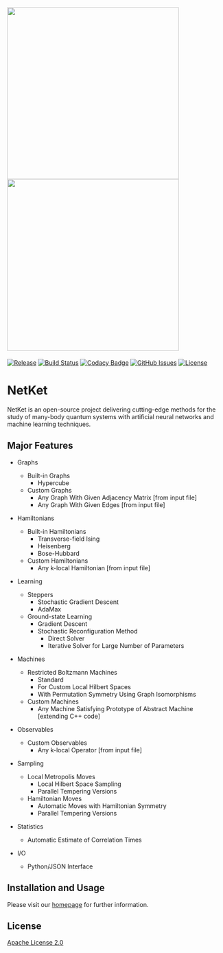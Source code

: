 
# <img src="http://www.netket.org/img/logo_simple.jpg" width="400"> <img src="http://www.netket.org/img/logo_simple.jpg" width="400">

[![Release](https://img.shields.io/github/release/netket/netket.svg)](https://github.com/netket/netket/releases)
[![Build Status](https://travis-ci.org/netket/netket.svg?branch=master)](https://travis-ci.org/netket/netket)
[![Codacy Badge](https://api.codacy.com/project/badge/Grade/acfc9fcbedd54b77a2d45351f4518728)](https://www.codacy.com/app/gcarleo/netket?utm_source=github.com&amp;utm_medium=referral&amp;utm_content=netket/netket&amp;utm_campaign=Badge_Grade)
[![GitHub Issues](https://img.shields.io/github/issues/netket/netket.svg)](http://github.com/netket/netket/issues)
[![License](https://img.shields.io/badge/License-Apache%202.0-blue.svg)](https://opensource.org/licenses/Apache-2.0)

# __NetKet__

NetKet is an open-source project delivering cutting-edge methods for the study
of many-body quantum systems with artificial neural networks and machine learning techniques.


## Major Features

* Graphs
  * Built-in Graphs
    * Hypercube
  * Custom Graphs
    * Any Graph With Given Adjacency Matrix [from input file]
    * Any Graph With Given Edges [from input file]

* Hamiltonians
  * Built-in Hamiltonians
    * Transverse-field Ising
    * Heisenberg
    * Bose-Hubbard
  * Custom Hamiltonians
    * Any k-local Hamiltonian [from input file]

* Learning
  * Steppers
    * Stochastic Gradient Descent
    * AdaMax
  * Ground-state Learning
    * Gradient Descent
    * Stochastic Reconfiguration Method
      * Direct Solver
      * Iterative Solver for Large Number of Parameters  

* Machines
  * Restricted Boltzmann Machines
    * Standard
    * For Custom Local Hilbert Spaces
    * With Permutation Symmetry Using Graph Isomorphisms 
  * Custom Machines
    * Any Machine Satisfying Prototype of Abstract Machine [extending C++ code]

* Observables
  * Custom Observables
    * Any k-local Operator [from input file]

* Sampling
  * Local Metropolis Moves
    * Local Hilbert Space Sampling
    * Parallel Tempering Versions
  * Hamiltonian Moves
    * Automatic Moves with Hamiltonian Symmetry
    * Parallel Tempering Versions

* Statistics
  * Automatic Estimate of Correlation Times

* I/O
  * Python/JSON Interface   

## Installation and Usage

Please visit our [homepage](http://www.netket.org) for further information.

## License

[Apache License 2.0](https://github.com/netket/netket/blob/master/LICENSE)

